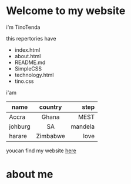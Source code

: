 # Welcome to my website

i'm TinoTenda

this repertories have 

* index.html
* about.html
* README.md
* SimpleCSS
* technology.html
* tino.css

i'am

| name        | country           | step  |
| ------------- |:-------------:| -----:|
| Accra      | Ghana | MEST |
| johburg      | SA      |   mandela |
| harare | Zimbabwe      |    love |

youcan find my website [here](https://tinotendaheathermavunga.github.io/portfolio/)

# about me 






